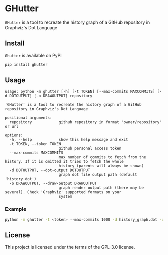 # GHutter

`GHutter` is a tool to recreate the history graph of a GitHub repository in Graphviz's Dot Language

## Install

`Ghutter` is available on PyPI

```bash
pip install ghutter
```

## Usage

```text
usage: python -m ghutter [-h] [-t TOKEN] [--max-commits MAXCOMMITS] [-d DOTOUTPUT] [-o DRAWOUTPUT] repository

'GHutter' is a tool to recreate the history graph of a GitHub repository in Graphviz's Dot Language

positional arguments:
  repository            github repository in format "owner/repository" or url

options:
  -h, --help            show this help message and exit
  -t TOKEN, --token TOKEN
                        github personal access token
  --max-commits MAXCOMMITS
                        max number of commits to fetch from the history. If it is omitted it tries to fetch the whole
                        history (parents will always be shown)
  -d DOTOUTPUT, --dot-output DOTOUTPUT
                        graph dot file output path (default 'history.dot')
  -o DRAWOUTPUT, --draw-output DRAWOUTPUT
                        graph render output path (there may be several). Check 'Graphviz' supported formats on your
                        system
```

### Example

```bash
python -m ghutter -t <token> --max-commits 1000 -d history_graph.dot -o history.svg -o history.png archlinux/linux
```

## License

This project is licensed under the terms of the GPL-3.0 license.
